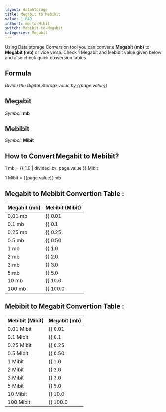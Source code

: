 ```yaml
---
layout: dataStorage
title: Megabit to Mebibit
value: 1.049
inShort: mb-to-Mibit
switch: Mebibit-to-Megabit
categories: Megabit
---
```


Using Data storage Conversion tool you can converte **Megabit (mb)** to **Megabit (mb)** or vice versa. Check 1 Megabit and Mebibit value given below and also check quick conversion tables.

## Formula
*Divide the Digital Storage value by {{page.value}}*

## Megabit
*Symbol:* **mb**

## Mebibit
*Symbol:* **Mibit**

## How to Convert Megabit to Mebibit?

1 mb = {{ 1.0 | divided_by: page.value }} Mibit

1 Mibit = {{page.value}} mb


## Megabit to Mebibit Convertion Table :

| Megabit (mb) | Mebibit (Mibit) |
| ---- | ---- |
| 0.01 mb | {{ 0.01 | divided_by: page.value | round: 12 }} Mibit |
| 0.1 mb | {{ 0.1 | divided_by: page.value | round: 12 }} Mibit |
| 0.25 mb | {{ 0.25 | divided_by: page.value | round: 12 }} Mibit |
| 0.5 mb | {{ 0.50 | divided_by: page.value | round: 12 }} Mibit |
| 1 mb | {{ 1.0 | divided_by: page.value | round: 12 }} Mibit |
| 2 mb | {{ 2.0 | divided_by: page.value | round: 12 }} Mibit |
| 3 mb | {{ 3.0 | divided_by: page.value | round: 12 }} Mibit |
| 5 mb | {{ 5.0 | divided_by: page.value | round: 12 }} Mibit |
| 10 mb | {{ 10.0 | divided_by: page.value | round: 12 }} Mibit |
| 100 mb | {{ 100.0 | divided_by: page.value | round: 12 }} Mibit |

## Mebibit to Megabit Convertion Table :

| Mebibit (Mibit) | Megabit (mb) |
| ---- | ---- |
| 0.01 Mibit | {{ 0.01 | times: page.value | round: 12 }} mb |
| 0.1 Mibit | {{ 0.1 | times: page.value | round: 12 }} mb |
| 0.25 Mibit | {{ 0.25 | times: page.value | round: 12 }} mb |
| 0.5 Mibit | {{ 0.50 | times: page.value | round: 12 }} mb |
| 1 Mibit | {{ 1.0 | times: page.value | round: 12 }} mb |
| 2 Mibit | {{ 2.0 | times: page.value | round: 12 }} mb |
| 3 Mibit | {{ 3.0 | times: page.value | round: 12 }} mb |
| 5 Mibit | {{ 5.0 | times: page.value | round: 12 }} mb |
| 10 Mibit | {{ 10.0 | times: page.value | round: 12 }} mb |
| 100 Mibit | {{ 100.0 | times: page.value | round: 12 }} mb |


<script>
document.getElementById('selectInput')[6].selected = true
document.getElementById('selectOutput')[7].selected = true
</script>
